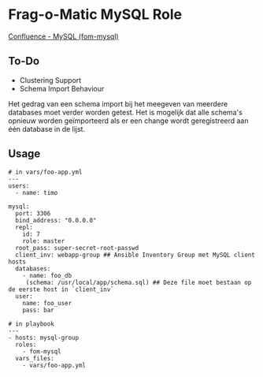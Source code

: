 Frag-o-Matic MySQL Role
=======================
[Confluence - MySQL (fom-mysql)](http://confluence.fom.be/pages/viewpage.action?pageId=26510886)

To-Do
-----
* Clustering Support
* Schema Import Behaviour

Het gedrag van een schema import bij het meegeven van meerdere databases moet verder worden getest. Het is mogelijk dat alle schema's opnieuw worden geïmporteerd als er een change wordt geregistreerd aan één database in  de lijst.

Usage
-----
```
# in vars/foo-app.yml
---
users:
  - name: timo
 
mysql:
  port: 3306
  bind_address: "0.0.0.0"
  repl:
    id: 7
    role: master
  root_pass: super-secret-root-passwd
  client_inv: webapp-group ## Ansible Inventory Group met MySQL client hosts
  databases:
    - name: foo_db
     (schema: /usr/local/app/schema.sql) ## Deze file moet bestaan op de eerste host in `client_inv`
  user:
    name: foo_user
    pass: bar
 
# in playbook
---
- hosts: mysql-group
  roles:
    - fom-mysql
  vars_files:
    - vars/foo-app.yml
```
